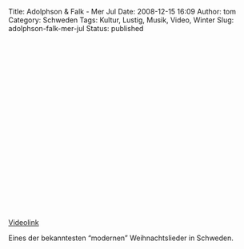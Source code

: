 Title: Adolphson & Falk - Mer Jul
Date: 2008-12-15 16:09
Author: tom
Category: Schweden
Tags: Kultur, Lustig, Musik, Video, Winter
Slug: adolphson-falk-mer-jul
Status: published

<p>
<object width="425" height="344">
<param name="movie" value="http://www.youtube.com/v/23gu1Oxw6gA&amp;hl=en&amp;fs=1"></param><param name="allowFullScreen" value="true"></param><param name="allowscriptaccess" value="always"></param>

<embed src="http://www.youtube.com/v/23gu1Oxw6gA&amp;hl=en&amp;fs=1" type="application/x-shockwave-flash" allowscriptaccess="always" allowfullscreen="true" width="425" height="344">
</embed>
</object>
  
[Videolink](http://www.youtube.com/watch?v=23gu1Oxw6gA)

</p>
Eines der bekanntesten “modernen” Weihnachtslieder in Schweden.

